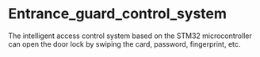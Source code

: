 # Entrance_guard_control_system
The intelligent access control system based on the STM32 microcontroller can open the door lock by swiping the card, password, fingerprint, etc.
